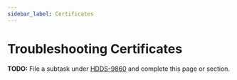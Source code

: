 ```yaml
---
sidebar_label: Certificates
---
```


# Troubleshooting Certificates

**TODO:** File a subtask under [HDDS-9860](https://issues.apache.org/jira/browse/HDDS-9860) and complete this page or section.

